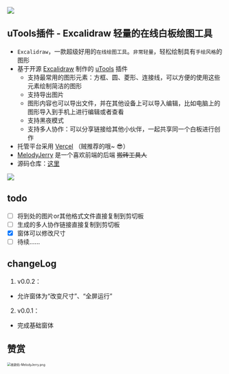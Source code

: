 ![](https://gitee.com/melodyjerry163/filebed/raw/master//20210517-213703-0713.png)

## uTools插件 - Excalidraw 轻量的在线白板绘图工具

- `Excalidraw`，一款超级好用的`在线绘图工具`。`非常轻量`，轻松绘制具有`手绘风格`的图形
- 基于开源 [Excalidraw](https://github.com/excalidraw/excalidraw) 制作的 [uTools](https://u.tools/) 插件
	- 支持最常用的图形元素：方框、圆、菱形、连接线，可以方便的使用这些元素绘制简洁的图形
	- 支持导出图片
	- 图形内容也可以导出文件，并在其他设备上可以导入编辑，比如电脑上的图形导入到手机上进行编辑或者查看
	- 支持黑夜模式
	- 支持多人协作：可以分享链接给其他小伙伴，一起共享同一个白板进行创作
- 托管平台采用 [Vercel](https://vercel.com/) （贼推荐的哦~ 😎）
- [MelodyJerry](https://blog.csdn.net/weixin_43438052) 是一个喜欢前端的后端 ~~搬砖工具人~~
- 源码仓库：[这里](https://github.com/melodyjerry/uTools-excalidraw/)

![](https://gitee.com/melodyjerry163/filebed/raw/master//20210517-210106-0007.png)

## todo

- [ ] 将到处的图片or其他格式文件直接复制到剪切板
- [ ] 生成的多人协作链接直接复制到剪切板
- [x] 窗体可以修改尺寸
- [ ] 待续……

## changeLog

1. v0.0.2：

- 允许窗体为“改变尺寸”、“全屏运行”

2. v0.0.1：

- 完成基础窗体

## 赞赏

<img src="https://gitee.com/melodyjerry163/filebed/raw/master/小槑收款码-MelodyJerry.png" alt="收款码-MelodyJerry.png" style="zoom:50%;" />

